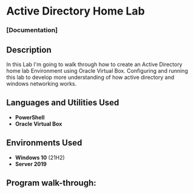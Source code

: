 <h1>Active Directory Home Lab</h1>

 ### [Documentation]

<h2>Description</h2>
In this Lab I'm going to walk through how to create an Active Directory home lab Environment using Oracle Virtual Box. Configuring and running this lab to develop more understanding of how active directory and windows networking works.
<br />


<h2>Languages and Utilities Used</h2>

- <b>PowerShell</b> 
- <b>Oracle Virtual Box</b>

<h2>Environments Used </h2>

- <b>Windows 10</b> (21H2)
-  <b>Server 2019</b>

<h2>Program walk-through:</h2>


